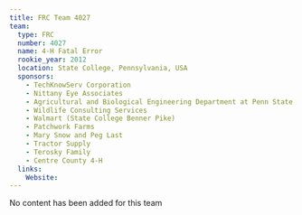 ```yaml
---
title: FRC Team 4027
team:
  type: FRC
  number: 4027
  name: 4-H Fatal Error
  rookie_year: 2012
  location: State College, Pennsylvania, USA
  sponsors:
    - TechKnowServ Corporation
    - Nittany Eye Associates
    - Agricultural and Biological Engineering Department at Penn State
    - Wildlife Consulting Services
    - Walmart (State College Benner Pike)
    - Patchwork Farms
    - Mary Snow and Peg Last
    - Tractor Supply
    - Terosky Family
    - Centre County 4-H
  links:
    Website: 
---
```

No content has been added for this team